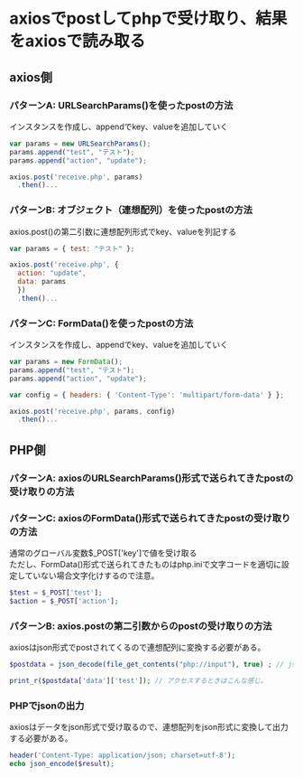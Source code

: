 # axiosでpostしてphpで受け取り、結果をaxiosで読み取る

## axios側

### パターンA: URLSearchParams()を使ったpostの方法

インスタンスを作成し、appendでkey、valueを追加していく

```JavaScript
var params = new URLSearchParams();
params.append("test", "テスト");
params.append("action", "update");

axios.post('receive.php', params)
  .then()...
```

### パターンB: オブジェクト（連想配列）を使ったpostの方法

axios.post()の第二引数に連想配列形式でkey、valueを列記する

```JavaScript
var params = { test: "テスト" };

axios.post('receive.php', {
  action: "update",
  data: params
  })
  .then()...
```

### パターンC: FormData()を使ったpostの方法

インスタンスを作成し、appendでkey、valueを追加していく

```JavaScript
var params = new FormData();
params.append("test", "テスト");
params.append("action", "update");

var config = { headers: { 'Content-Type': 'multipart/form-data' } };

axios.post('receive.php', params, config)
  .then()...
```

## PHP側

### パターンA: axiosのURLSearchParams()形式で送られてきたpostの受け取りの方法

### パターンC: axiosのFormData()形式で送られてきたpostの受け取りの方法

通常のグローバル変数$_POST['key']で値を受け取る<br>
ただし、FormData()形式で送られてきたものはphp.iniで文字コードを適切に設定していない場合文字化けするので注意。

```PHP
$test = $_POST['test'];
$action = $_POST['action'];
```

### パターンB: axios.postの第二引数からのpostの受け取りの方法

axiosはjson形式でpostされてくるので連想配列に変換する必要がある。

```PHP
$postdata = json_decode(file_get_contents("php://input"), true) ; // jsonを連想配列化

print_r($postdata['data']['test']); // アクセスするときはこんな感じ。

```

### PHPでjsonの出力

axiosはデータをjson形式で受け取るので、連想配列をjson形式に変換して出力する必要がある。

```PHP
header('Content-Type: application/json; charset=utf-8');
echo json_encode($result);
```
